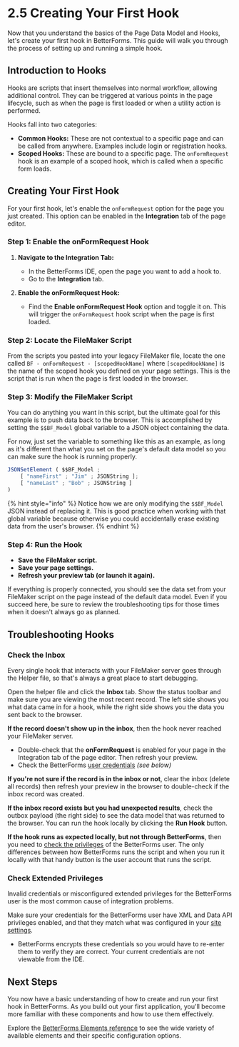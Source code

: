 # 2.5 Creating Your First Hook

Now that you understand the basics of the Page Data Model and Hooks, let's create your first hook in BetterForms. This guide will walk you through the process of setting up and running a simple hook.

## Introduction to Hooks

Hooks are scripts that insert themselves into normal workflow, allowing additional control. They can be triggered at various points in the page lifecycle, such as when the page is first loaded or when a utility action is performed.

Hooks fall into two categories:

- **Common Hooks:** These are not contextual to a specific page and can be called from anywhere. Examples include login or registration hooks.
- **Scoped Hooks:** These are bound to a specific page. The `onFormRequest` hook is an example of a scoped hook, which is called when a specific form loads.

## Creating Your First Hook

For your first hook, let's enable the `onFormRequest` option for the page you just created. This option can be enabled in the **Integration** tab of the page editor.

### Step 1: Enable the onFormRequest Hook

1. **Navigate to the Integration Tab:**
   - In the BetterForms IDE, open the page you want to add a hook to.
   - Go to the **Integration** tab.

2. **Enable the onFormRequest Hook:**
   - Find the **Enable onFormRequest Hook** option and toggle it on. This will trigger the `onFormRequest` hook script when the page is first loaded.

### Step 2: Locate the FileMaker Script

From the scripts you pasted into your legacy FileMaker file, locate the one called `BF - onFormRequest - [scopedHookName]` where `[scopedHookName]` is the name of the scoped hook you defined on your page settings. This is the script that is run when the page is first loaded in the browser.

### Step 3: Modify the FileMaker Script

You can do anything you want in this script, but the ultimate goal for this example is to push data back to the browser. This is accomplished by setting the `$$BF_Model` global variable to a JSON object containing the data.

For now, just set the variable to something like this as an example, as long as it's different than what you set on the page's default data model so you can make sure the hook is running properly.

```javascript
JSONSetElement ( $$BF_Model ; 
    [ "nameFirst" ; "Jim" ; JSONString ];
    [ "nameLast" ; "Bob" ; JSONString ]
)
```

{% hint style="info" %}
Notice how we are only modifying the `$$BF_Model` JSON instead of replacing it. This is good practice when working with that global variable because otherwise you could accidentally erase existing data from the user's browser.
{% endhint %}

### Step 4: Run the Hook

- **Save the FileMaker script.**
- **Save your page settings.**
- **Refresh your preview tab (or launch it again).**

If everything is properly connected, you should see the data set from your FileMaker script on the page instead of the default data model. Even if you succeed here, be sure to review the troubleshooting tips for those times when it doesn't always go as planned.

## Troubleshooting Hooks

### Check the Inbox

Every single hook that interacts with your FileMaker server goes through the Helper file, so that's always a great place to start debugging.

Open the helper file and click the **Inbox** tab. Show the status toolbar and make sure you are viewing the most recent record. The left side shows you what data came in for a hook, while the right side shows you the data you sent back to the browser.

**If the record doesn't show up in the inbox**, then the hook never reached your FileMaker server.

- Double-check that the **onFormRequest** is enabled for your page in the Integration tab of the page editor. Then refresh your preview.
- Check the BetterForms [user credentials](../setup/configure-fm-server.md) _(see below)_

**If you're not sure if the record is in the inbox or not**, clear the inbox (delete all records) then refresh your preview in the browser to double-check if the inbox record was created.

**If the inbox record exists but you had unexpected results**, check the outbox payload (the right side) to see the data model that was returned to the browser. You can run the hook locally by clicking the **Run Hook** button.

**If the hook runs as expected locally, but not through BetterForms**, then you need to [check the privileges](../setup/configure-fm-server.md) of the BetterForms user. The only differences between how BetterForms runs the script and when you run it locally with that handy button is the user account that runs the script.

### Check Extended Privileges

Invalid credentials or misconfigured extended privileges for the BetterForms user is the most common cause of integration problems.

Make sure your credentials for the BetterForms user have XML and Data API privileges enabled, and that they match what was configured in your [site settings](./create-app.md).

- BetterForms encrypts these credentials so you would have to re-enter them to verify they are correct. Your current credentials are not viewable from the IDE.

## Next Steps

You now have a basic understanding of how to create and run your first hook in BetterForms. As you build out your first application, you'll become more familiar with these components and how to use them effectively.

Explore the [BetterForms Elements reference](../../reference/components-overview/README.md) to see the wide variety of available elements and their specific configuration options. 
